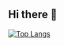 ## Hi there 👋

[![Top Langs](https://github-readme-stats.vercel.app/api/top-langs/?username=OoEthanoO&theme=tokyonight)](https://github.com/yourusername)

<!--
**OoEthanoO/OoEthanoO** is a ✨ _special_ ✨ repository because its `README.md` (this file) appears on your GitHub profile.

Here are some ideas to get you started:

- 🔭 I’m currently working on ...
- 🌱 I’m currently learning ...
- 👯 I’m looking to collaborate on ...
- 🤔 I’m looking for help with ...
- 💬 Ask me about ...
- 📫 How to reach me: ...
- 😄 Pronouns: ...
- ⚡ Fun fact: ...
-->
